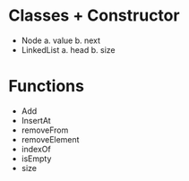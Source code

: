 # Classes + Constructor
  * Node
    a. value
    b. next
  * LinkedList
    a. head
    b. size
# Functions
  * Add
  * InsertAt
  * removeFrom
  * removeElement
  * indexOf
  * isEmpty
  * size
  
